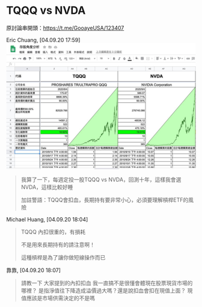# TQQQ vs NVDA

原討論串開頭：<https://t.me/GooayeUSA/123407>

Eric Chuang, [04.09.20 17:59]
![](./tqqq-vs-nvda-001.jpg)

> 我算了一下，每週定投一股TQQQ vs NVDA，回測十年，這樣我會選NVDA，這樣比較好睡
>
> 加註警語：TQQQ會扣血，長期持有要非常小心，必須要理解槓桿ETF的風險

Michael Huang, [04.09.20 18:04]

> TQQQ 內扣很重的，有損耗
>
> 不是用來長期持有的請注意啊！
>
> 這種槓桿是為了讓你做短線操作而已

靠靠, [04.09.20 18:07]

> 請教一下 大家提到的內扣扣血 我一直搞不是很懂會體現在股票現貨市場的哪裡？ 是指淨值往下降造成溢價過大嗎？還是說扣血會扣在現值上面？ 現值應該是市場供需決定的不是嗎
